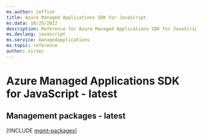 ```yaml
---
ms.author: jeffish
title: Azure Managed Applications SDK for JavaScript
ms.data: 10/25/2022
description: Reference for Azure Managed Applications SDK for JavaScript
ms.devlang: javascript
ms.service: managedapplications
ms.topic: reference
author: xirzec
---
```

# Azure Managed Applications SDK for JavaScript - latest

## Management packages - latest
[!INCLUDE [mgmt-packages](managed-applications-mgmt-index.md)]